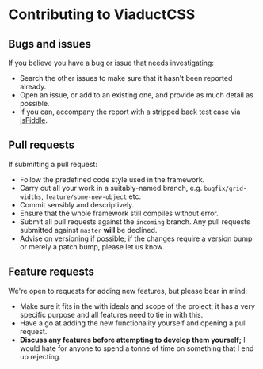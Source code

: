 # Contributing to ViaductCSS

## Bugs and issues

If you believe you have a bug or issue that needs investigating:

* Search the other issues to make sure that it hasn't been reported already.
* Open an issue, or add to an existing one, and provide as much detail as possible.
* If you can, accompany the report with a stripped back test case via
  [jsFiddle](http://jsfiddle.net/).

## Pull requests

If submitting a pull request:

* Follow the predefined code style used in the framework.
* Carry out all your work in a suitably-named branch, e.g.
  `bugfix/grid-widths`, `feature/some-new-object` etc.
* Commit sensibly and descriptively.
* Ensure that the whole framework still compiles without error.
* Submit all pull requests against the `incoming` branch. Any pull requests
  submitted against `master` **will** be declined.
* Advise on versioning if possible; if the changes require a version bump or
  merely a patch bump, please let us know.

## Feature requests

We're open to requests for adding new features, but please bear in mind:

* Make sure it fits in the with ideals and scope of the project; it has a
  very specific purpose and all features need to tie in with this.
* Have a go at adding the new functionality yourself and opening a pull request.
* **Discuss any features before attempting to develop them yourself;** I would
  hate for anyone to spend a tonne of time on something that I end up rejecting.
